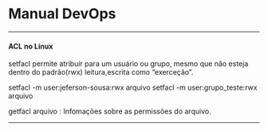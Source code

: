Manual DevOps
==================

--------------------
#### ACL no Linux
setfacl permite atribuir para um usuário ou grupo, mesmo que não esteja dentro do padrão(rwx) leitura,escrita como “exerceção”.

setfacl -m user:jeferson-sousa:rwx arquivo
setfacl -m user:grupo_teste:rwx arquivo

getfacl arquivo : Infomações sobre as permissões do arquivo.
 

--------------------
